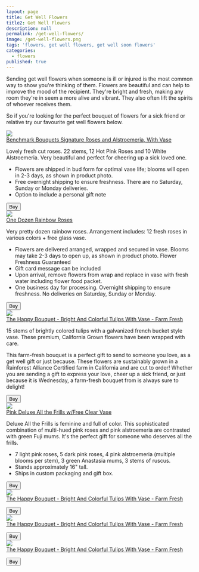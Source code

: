 ```yaml
---
layout: page
title: Get Well Flowers
title2: Get Well Flowers
description: null
permalink: /get-well-flowers/
image: /get-well-flowers.png
tags: 'flowers, get well flowers, get well soon flowers'
categories:
  - flowers
published: true
---
```


<p>
Sending get well flowers when someone is ill or injured is the most common way to show you're thinking of them. Flowers are beautiful and can help to improve the mood of the recipient. They're bright and fresh, making any room they're in seem a more alive and vibrant. They also often lift the spirits of whoever receives them. 
</p>

<p>
So if you're looking for the perfect bouquet of flowers for a sick friend or relative try our favourite get well flowers below.  
</p>

<div class="product-cta-box">
<a href="https://www.amazon.com/gp/product/B00E3IXY62/ref=as_li_tl?ie=UTF8&camp=1789&creative=9325&creativeASIN=B00E3IXY62&linkCode=as2&tag=getwellmessages-20&linkId=0c599cb21658f538878ca62ded887ef1"><img src="/img/flowers/benchmark-bouquets-signature-roses-and-alstroemeria.jpeg" /></a>
<div class="product-cta-heading">
<a href="https://www.amazon.com/gp/product/B00E3IXY62/ref=as_li_tl?ie=UTF8&camp=1789&creative=9325&creativeASIN=B00E3IXY62&linkCode=as2&tag=getwellmessages-20&linkId=0c599cb21658f538878ca62ded887ef1">Benchmark Bouquets Signature Roses and Alstroemeria, With Vase</a>
</div>
<p>Lovely fresh cut roses. 22 stems, 12 Hot Pink Roses and 10 White Alstroemeria. Very beautiful and perfect for cheering up a sick loved one.</p>
<ul>
<li>Flowers are shipped in bud form for optimal vase life; blooms will open in 2-3 days, as shown in product photo.</li>
<li>Free overnight shipping to ensure freshness. There are no Saturday, Sunday or Monday deliveries.</li>
<li>Option to include a personal gift note</li>
</ul>
<div class="product-cta-button-centre"><a href="https://www.amazon.com/gp/product/B00E3IXY62/ref=as_li_tl?ie=UTF8&camp=1789&creative=9325&creativeASIN=B00E3IXY62&linkCode=as2&tag=getwellmessages-20&linkId=0c599cb21658f538878ca62ded887ef1"><button type="button" class="product-cta-button">Buy</button></a>
</div>
  
</div>


<div class="product-cta-box">
<a href="https://www.amazon.com/gp/product/B00WT1O8AG/ref=as_li_tl?ie=UTF8&camp=1789&creative=9325&creativeASIN=B00WT1O8AG&linkCode=as2&tag=getwellmessages-20&linkId=26d33d7896ec7325cc9bfe7a449f0ccb"><img src="/img/flowers/one-dozen-rainbow-roses.jpeg" /></a>
<div class="product-cta-heading">
<a href="https://www.amazon.com/gp/product/B00WT1O8AG/ref=as_li_tl?ie=UTF8&camp=1789&creative=9325&creativeASIN=B00WT1O8AG&linkCode=as2&tag=getwellmessages-20&linkId=26d33d7896ec7325cc9bfe7a449f0ccb">One Dozen Rainbow Roses</a>
</div>
<p>Very pretty dozen rainbow roses. Arrangement includes: 12 fresh roses in various colors + free glass vase.</p>

<ul>
<li>Flowers are delivered arranged, wrapped and secured in vase. Blooms may take 2-3 days to open up, as shown in product photo. Flower Freshness Guaranteed</li>
<li>Gift card message can be included</li>
<li>Upon arrival, remove flowers from wrap and replace in vase with fresh water including flower food packet.</li>
<li>One business day for processing. Overnight shipping to ensure freshness. No deliveries on Saturday, Sunday or Monday.</li>
</ul>
<div class="product-cta-button-centre"><a href="https://www.amazon.com/gp/product/B00WT1O8AG/ref=as_li_tl?ie=UTF8&camp=1789&creative=9325&creativeASIN=B00WT1O8AG&linkCode=as2&tag=getwellmessages-20&linkId=26d33d7896ec7325cc9bfe7a449f0ccb"><button type="button" class="product-cta-button">Buy</button></a>
</div>
  
</div>


<div class="product-cta-box">
<a href="https://www.amazon.com/gp/product/B071KCZRX9/ref=as_li_tl?ie=UTF8&camp=1789&creative=9325&creativeASIN=B071KCZRX9&linkCode=as2&tag=getwellmessages-20&linkId=b4a159bd4b2567c6931dffa60259a043"><img src="/img/flowers/bright-colorful-tulips.jpeg" /></a>
<div class="product-cta-heading">
<a href="https://www.amazon.com/gp/product/B071KCZRX9/ref=as_li_tl?ie=UTF8&camp=1789&creative=9325&creativeASIN=B071KCZRX9&linkCode=as2&tag=getwellmessages-20&linkId=b4a159bd4b2567c6931dffa60259a043">The Happy Bouquet - Bright And Colorful Tulips With Vase - Farm Fresh</a>
</div>
<p>15 stems of brightly colored tulips with a galvanized french bucket style vase. These premium, California Grown flowers have been wrapped with care.</p>
  
<p>This farm-fresh bouquet is a perfect gift to send to someone you love, as a get well gift or just because. These flowers are sustainably grown in a Rainforest Alliance Certified farm in California and are cut to order! Whether you are sending a gift to express your love, cheer up a sick friend, or just because it is Wednesday, a farm-fresh bouquet from is always sure to delight!</p>

<div class="product-cta-button-centre"><a href="https://www.amazon.com/gp/product/B071KCZRX9/ref=as_li_tl?ie=UTF8&camp=1789&creative=9325&creativeASIN=B071KCZRX9&linkCode=as2&tag=getwellmessages-20&linkId=b4a159bd4b2567c6931dffa60259a043"><button type="button" class="product-cta-button">Buy</button></a>
</div>
  
</div>


<div class="product-cta-box">
<a href=""><img src="/img/flowers/pink-deluxe-frills-flowers.jpeg" /></a>
<div class="product-cta-heading">
<a href="">Pink Deluxe All the Frills w/Free Clear Vase</a>
</div>
<p>
Deluxe All the Frills is feminine and full of color. This sophisticated combination of multi-hued pink roses and pink alstroemeria are contrasted with green Fuji mums. It's the perfect gift for someone who deserves all the frills.</p>
  
<ul>
<li>7 light pink roses, 5 dark pink roses, 4 pink alstroemeria (multiple blooms per stem), 3 green Anastasia mums, 3 stems of ruscus.</li>
<li>Stands approximately 16" tall.</li>
<li>Ships in custom packaging and gift box.</li>
</ul>

<div class="product-cta-button-centre"><a href=""><button type="button" class="product-cta-button">Buy</button></a>
</div>
  
</div>


<div class="product-cta-box">
<a href=""><img src="/img/flowers/bright-colorful-tulips.jpeg" /></a>
<div class="product-cta-heading">
<a href="">The Happy Bouquet - Bright And Colorful Tulips With Vase - Farm Fresh</a>
</div>
<p>
  
  </p>

<div class="product-cta-button-centre"><a href=""><button type="button" class="product-cta-button">Buy</button></a>
</div>
  
</div>



<div class="product-cta-box">
<a href=""><img src="/img/flowers/bright-colorful-tulips.jpeg" /></a>
<div class="product-cta-heading">
<a href="">The Happy Bouquet - Bright And Colorful Tulips With Vase - Farm Fresh</a>
</div>
<p>
  
  </p>

<div class="product-cta-button-centre"><a href=""><button type="button" class="product-cta-button">Buy</button></a>
</div>
  
</div>



<div class="product-cta-box">
<a href=""><img src="/img/flowers/bright-colorful-tulips.jpeg" /></a>
<div class="product-cta-heading">
<a href="">The Happy Bouquet - Bright And Colorful Tulips With Vase - Farm Fresh</a>
</div>
<p>
  
  </p>

<div class="product-cta-button-centre"><a href=""><button type="button" class="product-cta-button">Buy</button></a>
</div>
  
</div>





